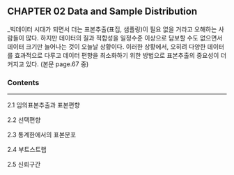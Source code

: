 ## CHAPTER 02 Data and Sample Distribution

_빅데이터 시대가 되면서 더는 표본추출(표집, 샘플링)이 필요 없을 거라고 오해하는 사람들이 많다. 하지만 데이터의 질과 적합성을 일정수준 이상으로 담보할 수도 없으면서 데이터 크기만 늘어나는 것이 오늘날 상황이다.
 이러한 상황에서, 오히려 다양한 데이터를 효과적으로 다루고 데이터 편향을 최소화하기 위한 방법으로 표본추출의 중요성이 더 커지고 있다. (본문 page.67 중)
 
### Contents
---

2.1 임의표본추출과 표본편향

2.2 선택편향

2.3 통계한에서의 표본분포

2.4 부트스트랩

2.5 신뢰구간
